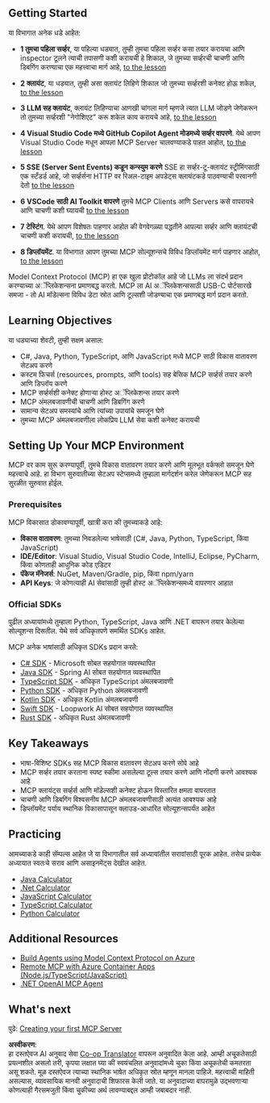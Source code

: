 <!--
CO_OP_TRANSLATOR_METADATA:
{
  "original_hash": "f77fa364511cb670d6262d119d56f562",
  "translation_date": "2025-06-11T09:05:23+00:00",
  "source_file": "03-GettingStarted/README.md",
  "language_code": "mr"
}
-->
## Getting Started  

या विभागात अनेक धडे आहेत:

- **1 तुमचा पहिला सर्व्हर**, या पहिल्या धड्यात, तुम्ही तुमचा पहिला सर्व्हर कसा तयार करायचा आणि inspector टूलने त्याची तपासणी कशी करायची हे शिकाल, जे तुमच्या सर्व्हरची चाचणी आणि डिबगिंग करण्याचा एक महत्त्वाचा मार्ग आहे, [to the lesson](/03-GettingStarted/01-first-server/README.md)

- **2 क्लायंट**, या धड्यात, तुम्ही असा क्लायंट लिहिणे शिकाल जो तुमच्या सर्व्हरशी कनेक्ट होऊ शकेल, [to the lesson](/03-GettingStarted/02-client/README.md)

- **3 LLM सह क्लायंट**, क्लायंट लिहिण्याचा आणखी चांगला मार्ग म्हणजे त्यात LLM जोडणे जेणेकरून तो तुमच्या सर्व्हरशी "नेगोशिएट" करू शकेल काय करायचे आहे, [to the lesson](/03-GettingStarted/03-llm-client/README.md)

- **4 Visual Studio Code मध्ये GitHub Copilot Agent मोडमध्ये सर्व्हर वापरणे**. येथे आपण Visual Studio Code मधून आपला MCP Server चालवण्याकडे पाहत आहोत, [to the lesson](/03-GettingStarted/04-vscode/README.md)

- **5 SSE (Server Sent Events) कडून कन्स्युम करणे** SSE हा सर्व्हर-टू-क्लायंट स्ट्रीमिंगसाठी एक स्टँडर्ड आहे, जो सर्व्हर्सना HTTP वर रिअल-टाइम अपडेट्स क्लायंटकडे पाठवण्याची परवानगी देतो [to the lesson](/03-GettingStarted/05-sse-server/README.md)

- **6 VSCode साठी AI Toolkit वापरणे** तुमचे MCP Clients आणि Servers कसे वापरायचे आणि चाचणी कशी घ्यायची [to the lesson](/03-GettingStarted/06-aitk/README.md)

- **7 टेस्टिंग**. येथे आपण विशेषतः पाहणार आहोत की वेगवेगळ्या पद्धतीने आपल्या सर्व्हर आणि क्लायंटची चाचणी कशी करायची, [to the lesson](/03-GettingStarted/07-testing/README.md)

- **8 डिप्लॉयमेंट**. या विभागात आपण तुमच्या MCP सोल्यूशन्सचे विविध डिप्लॉयमेंट मार्ग पाहणार आहोत, [to the lesson](/03-GettingStarted/08-deployment/README.md)


Model Context Protocol (MCP) हा एक खुला प्रोटोकॉल आहे जो LLMs ला संदर्भ प्रदान करण्याच्या अॅप्लिकेशन्सना प्रमाणबद्ध करतो. MCP ला AI अॅप्लिकेशन्ससाठी USB-C पोर्टसारखे समजा - तो AI मॉडेल्सना विविध डेटा स्रोत आणि टूल्सशी जोडण्याचा एक प्रमाणबद्ध मार्ग प्रदान करतो.

## Learning Objectives

या धड्याच्या शेवटी, तुम्ही सक्षम असाल:

- C#, Java, Python, TypeScript, आणि JavaScript मध्ये MCP साठी विकास वातावरण सेटअप करणे
- कस्टम फिचर्स (resources, prompts, आणि tools) सह बेसिक MCP सर्व्हर्स तयार करणे आणि डिप्लॉय करणे
- MCP सर्व्हर्सशी कनेक्ट होणाऱ्या होस्ट अॅप्लिकेशन्स तयार करणे
- MCP अंमलबजावणीची चाचणी आणि डिबगिंग करणे
- सामान्य सेटअप समस्यांचे आणि त्यांच्या उपायांचे समजून घेणे
- तुमच्या MCP अंमलबजावणीला लोकप्रिय LLM सेवा कशी कनेक्ट करायची

## Setting Up Your MCP Environment

MCP वर काम सुरू करण्यापूर्वी, तुमचे विकास वातावरण तयार करणे आणि मूलभूत वर्कफ्लो समजून घेणे महत्त्वाचे आहे. हा विभाग सुरुवातीच्या सेटअप स्टेप्समध्ये तुम्हाला मार्गदर्शन करेल जेणेकरून MCP सह सुरळीत सुरुवात होईल.

### Prerequisites

MCP विकासात डोकावण्यापूर्वी, खात्री करा की तुमच्याकडे आहे:

- **विकास वातावरण**: तुमच्या निवडलेल्या भाषेसाठी (C#, Java, Python, TypeScript, किंवा JavaScript)
- **IDE/Editor**: Visual Studio, Visual Studio Code, IntelliJ, Eclipse, PyCharm, किंवा कोणताही आधुनिक कोड एडिटर
- **पॅकेज मॅनेजर्स**: NuGet, Maven/Gradle, pip, किंवा npm/yarn
- **API Keys**: जे कोणत्याही AI सेवांसाठी तुम्ही होस्ट अॅप्लिकेशन्समध्ये वापरणार आहात

### Official SDKs

पुढील अध्यायांमध्ये तुम्हाला Python, TypeScript, Java आणि .NET वापरून तयार केलेल्या सोल्यूशन्स दिसतील. येथे सर्व अधिकृतपणे समर्थित SDKs आहेत.

MCP अनेक भाषांसाठी अधिकृत SDKs प्रदान करते:
- [C# SDK](https://github.com/modelcontextprotocol/csharp-sdk) - Microsoft सोबत सहयोगात व्यवस्थापित
- [Java SDK](https://github.com/modelcontextprotocol/java-sdk) - Spring AI सोबत सहयोगात व्यवस्थापित
- [TypeScript SDK](https://github.com/modelcontextprotocol/typescript-sdk) - अधिकृत TypeScript अंमलबजावणी
- [Python SDK](https://github.com/modelcontextprotocol/python-sdk) - अधिकृत Python अंमलबजावणी
- [Kotlin SDK](https://github.com/modelcontextprotocol/kotlin-sdk) - अधिकृत Kotlin अंमलबजावणी
- [Swift SDK](https://github.com/modelcontextprotocol/swift-sdk) - Loopwork AI सोबत सहयोगात व्यवस्थापित
- [Rust SDK](https://github.com/modelcontextprotocol/rust-sdk) - अधिकृत Rust अंमलबजावणी

## Key Takeaways

- भाषा-विशिष्ट SDKs सह MCP विकास वातावरण सेटअप करणे सोपे आहे
- MCP सर्व्हर तयार करताना स्पष्ट स्कीमा असलेल्या टूल्स तयार करणे आणि नोंदणी करणे आवश्यक आहे
- MCP क्लायंट्स सर्व्हर्स आणि मॉडेल्सशी कनेक्ट होऊन विस्तारित क्षमता वापरतात
- चाचणी आणि डिबगिंग विश्वसनीय MCP अंमलबजावणीसाठी अत्यंत आवश्यक आहे
- डिप्लॉयमेंट पर्याय स्थानिक विकासापासून क्लाउड-आधारित सोल्यूशन्सपर्यंत आहेत

## Practicing

आमच्याकडे काही सॅम्पल्स आहेत जे या विभागातील सर्व अध्यायांतील सरावांसाठी पूरक आहेत. तसेच प्रत्येक अध्यायात स्वतःचे सराव आणि असाइनमेंट्स देखील आहेत.

- [Java Calculator](./samples/java/calculator/README.md)
- [.Net Calculator](../../../03-GettingStarted/samples/csharp)
- [JavaScript Calculator](./samples/javascript/README.md)
- [TypeScript Calculator](./samples/typescript/README.md)
- [Python Calculator](../../../03-GettingStarted/samples/python)

## Additional Resources

- [Build Agents using Model Context Protocol on Azure](https://learn.microsoft.com/azure/developer/ai/intro-agents-mcp)
- [Remote MCP with Azure Container Apps (Node.js/TypeScript/JavaScript)](https://learn.microsoft.com/samples/azure-samples/mcp-container-ts/mcp-container-ts/)
- [.NET OpenAI MCP Agent](https://learn.microsoft.com/samples/azure-samples/openai-mcp-agent-dotnet/openai-mcp-agent-dotnet/)

## What's next

पुढे: [Creating your first MCP Server](/03-GettingStarted/01-first-server/README.md)

**अस्वीकरण**:  
हा दस्तऐवज AI अनुवाद सेवा [Co-op Translator](https://github.com/Azure/co-op-translator) वापरून अनुवादित केला आहे. आम्ही अचूकतेसाठी प्रयत्नशील असलो तरी, कृपया लक्षात घ्या की स्वयंचलित अनुवादांमध्ये चुका किंवा अचूकतेची कमतरता असू शकते. मूळ दस्तऐवज त्याच्या स्थानिक भाषेत अधिकृत स्रोत म्हणून मानला पाहिजे. महत्त्वाची माहिती असल्यास, व्यावसायिक मानवी अनुवादाची शिफारस केली जाते. या अनुवादाच्या वापरामुळे उद्भवणाऱ्या कोणत्याही गैरसमजुती किंवा चुकीच्या अर्थ लावण्याबद्दल आम्ही जबाबदार नाही.